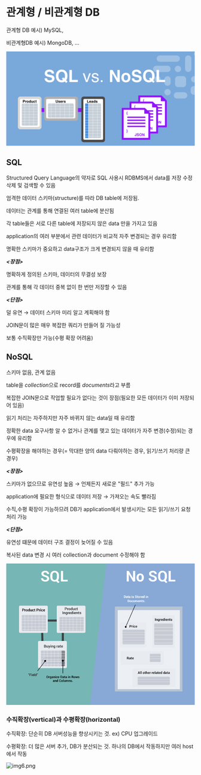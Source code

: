 # 관계형 / 비관계형 DB

관계형 DB 예시) MySQL, 

비관계형DB 예시) MongoDB, ...

![img4.png](./img/img4.png)


## SQL

Structured Query Language의 약자로 SQL 사용시 RDBMS에서 data를 저장 수정 삭제 및 검색할 수 있음

엄격한 데이터 스키마(structure)를 따라 DB table에 저장됨.

데이터는 관계를 통해 연결된 여러 table에 분산됨

각 table들은 서로 다른 table에 저장되지 않은 data 만을 가지고 있음

application의 여러 부분에서 관련 데이터가 비교적 자주 변경되는 경우 유리함

명확한 스키마가 중요하고 data구조가 크게 변경되지 않을 때 유리함

***<장점>***

명확하게 정의된 스키마, 데이터의 무결성 보장

관계를 통해 각 데이터 중복 없이 한 번만 저장할 수 있음

***<단점>***

덜 유연 → 데이터 스키마 미리 알고 계획해야 함

JOIN문이 많은 매우 복잡한 쿼리가 만들어 질 가능성

보통 수직확장만 가능(수평 확장 어려움)


## NoSQL

스키마 없음, 관계 없음

table을 *collection*으로 record를 *documents*라고 부름

복잡한 JOIN문으로 작업할 필요가 없다는 것이 장점(필요한 모든 데이터가 이미 저장되어 있음)

읽기 처리는 자주하지만 자주 바뀌지 않는 data일 때 유리함

정확한 data 요구사항 알 수 없거나 관계를 맺고 있는 데이터가 자주 변경(수정)되는 경우에 유리함

수평확장을 해야하는 경우(= 막대한 양의 data 다뤄야하는 경우, 읽기/쓰기 처리량 큰 경우)

***<장점>***

스키마가 없으므로 유연성 높음 → 언제든지 새로운 "필드" 추가 가능

application에 필요한 형식으로 데이터 저장 → 가져오는 속도 빨라짐

수직,수평 확장이 가능하므려 DB가 application에서 발생시키는 모든 읽기/쓰기 요청 처리 가능

***<단점>***

유연성 떄문에 데이터 구조 결정이 늦어질 수 있음

복사된 data 변경 시 여러 collection과 document 수정해야 함

![img5.png](./img/img5.png)

### 수직확장(vertical)과 수평확장(horizontal)

수직확장: 단순히 DB 서버성능을 향상시키는 것. ex) CPU 업그레이드

수평확장: 더 많은 서버 추가, DB가 분산되는 것. 하나의 DB에서 작동하지만 여러 host에서 작동

![img6.png](./img6/.png)
